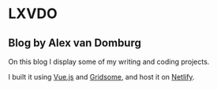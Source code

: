 # LXVDO

## Blog by Alex van Domburg

On this blog I display some of my writing and coding projects.

I built it using [Vue.js](https://www.vuejs.org) and [Gridsome](https://www.gridsome.org), and host it on [Netlify](https://www.netlify.com).
